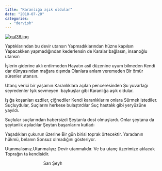 ```yaml
---
title: "Karanlığa aşık oldular"
date: "2010-07-20"
categories: 
  - "dervish"
---
```


[![gul36.jpg](/uploads/2010/07/gul36.jpg)](/uploads/2010/07/gul36.jpg "gul36.jpg")

Yaptıklarından bu devir utansın Yapmadıklarından hüzne kapılsın Yapacakken yapmadığından kederlensin de Karalar bağlasın, insanoğlu utansın

İşlerin giderine aklı erdirmeden Hayatın asil düzenine uyum bilmeden Kendi dar dünyasından mağara dışında Olanlara anlam veremeden Bir ömür sürenler utansın.

Utanç verici bir yaşamın Karanlıklara açılan penceresinden Şu yuvarlağı seyredenler Işık sevmeyen  baykuşlar gibi Karanlığa aşık oldular.

Işığa koşanları ezdiler, çiğnediler Kendi karanlıklarını onlara Sürmek istediler. Suçluydular, Suçlarını herkese bulaştırdılar Suç hastalık gibi yeryüzüne yayıldı.

Suçlular suçlarından habersizdi Şeytanla dost olmuşlardı. Onlar şeytana da şeytanlık aşıladılar Şeytan başarılarını kutladı

Yaşadıkları çukurun üzerine Bir gün birisi toprak örtecektir. Yaradanın hükmü, belanın Sonsuz olmadığını gösteriyor.

Utanmalısınız.Utanmalıyız Devir utanmalıdır. Ve bu utanç üzerimize atılacak Toprağın ta kendisidir.

                                Sarı Şeyh
